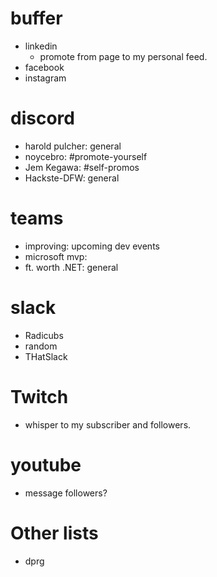 # buffer
- linkedin
    - promote from page to my personal feed.
- facebook
- instagram

# discord
- harold pulcher: general
- noycebro: #promote-yourself
- Jem Kegawa: #self-promos
- Hackste-DFW: general

# teams
- improving: upcoming dev events
- microsoft mvp: <find the spot>
- ft. worth .NET: general

# slack
- Radicubs
- random
- THatSlack

# Twitch
- whisper to my subscriber and followers.

# youtube
- message followers?

# Other lists
- dprg